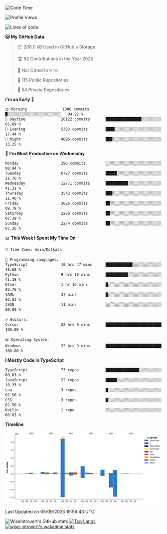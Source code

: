 <!--START_SECTION:waka-->
![Code Time](http://img.shields.io/badge/Code%20Time-2%2C492%20hrs%2027%20mins-blue)

![Profile Views](http://img.shields.io/badge/Profile%20Views-7-blue)

![Lines of code](https://img.shields.io/badge/From%20Hello%20World%20I%27ve%20Written-4.1%20million%20lines%20of%20code-blue)

**🐱 My GitHub Data** 

> 📦 208.0 kB Used in GitHub's Storage 
 > 
> 🏆 62 Contributions in the Year 2025
 > 
> 🚫 Not Opted to Hire
 > 
> 📜 115 Public Repositories 
 > 
> 🔑 54 Private Repositories 
 > 
**I'm an Early 🐤** 

```text
🌞 Morning                1306 commits        █░░░░░░░░░░░░░░░░░░░░░░░░   04.22 % 
🌆 Daytime                20122 commits       ████████████████░░░░░░░░░   65.09 % 
🌃 Evening                5393 commits        ████░░░░░░░░░░░░░░░░░░░░░   17.44 % 
🌙 Night                  4095 commits        ███░░░░░░░░░░░░░░░░░░░░░░   13.25 % 
```
📅 **I'm Most Productive on Wednesday** 

```text
Monday                   290 commits         ░░░░░░░░░░░░░░░░░░░░░░░░░   00.94 % 
Tuesday                  6727 commits        █████░░░░░░░░░░░░░░░░░░░░   21.76 % 
Wednesday                12771 commits       ██████████░░░░░░░░░░░░░░░   41.31 % 
Thursday                 3542 commits        ███░░░░░░░░░░░░░░░░░░░░░░   11.46 % 
Friday                   3026 commits        ██░░░░░░░░░░░░░░░░░░░░░░░   09.79 % 
Saturday                 2286 commits        ██░░░░░░░░░░░░░░░░░░░░░░░   07.39 % 
Sunday                   2274 commits        ██░░░░░░░░░░░░░░░░░░░░░░░   07.36 % 
```


📊 **This Week I Spent My Time On** 

```text
🕑︎ Time Zone: Asia/Kolkata

💬 Programming Languages: 
TypeScript               10 hrs 47 mins      ████████████░░░░░░░░░░░░░   48.68 % 
Python                   9 hrs 10 mins       ██████████░░░░░░░░░░░░░░░   41.38 % 
Other                    1 hr 16 mins        █░░░░░░░░░░░░░░░░░░░░░░░░   05.76 % 
YAML                     37 mins             █░░░░░░░░░░░░░░░░░░░░░░░░   02.83 % 
JSON                     11 mins             ░░░░░░░░░░░░░░░░░░░░░░░░░   00.89 % 

🔥 Editors: 
Cursor                   22 hrs 9 mins       █████████████████████████   100.00 % 

💻 Operating System: 
Windows                  22 hrs 9 mins       █████████████████████████   100.00 % 
```

**I Mostly Code in TypeScript** 

```text
TypeScript               73 repos            ███████████████░░░░░░░░░░   60.83 % 
JavaScript               22 repos            █████░░░░░░░░░░░░░░░░░░░░   18.33 % 
Lua                      3 repos             █░░░░░░░░░░░░░░░░░░░░░░░░   02.50 % 
CSS                      3 repos             █░░░░░░░░░░░░░░░░░░░░░░░░   02.50 % 
Kotlin                   1 repo              ░░░░░░░░░░░░░░░░░░░░░░░░░   00.83 % 
```



**Timeline**

![Lines of Code chart](https://raw.githubusercontent.com/wise-introvert/wise-introvert/master/assets/bar_graph.png)


 Last Updated on 05/09/2025 19:56:43 UTC
<!--END_SECTION:waka-->

![WiseIntrovert's GitHub stats](https://github-readme-stats.vercel.app/api?username=wise-introvert&count_private=true&show_icons=true)
[![Top Langs](https://github-readme-stats.vercel.app/api/top-langs/?username=wise-introvert&langs_count=10)](https://github.com/anuraghazra/github-readme-stats)
[![wise-introvert's wakatime stats](https://github-readme-stats.vercel.app/api/wakatime?username=wiseintrovert)](https://github.com/anuraghazra/github-readme-stats)
